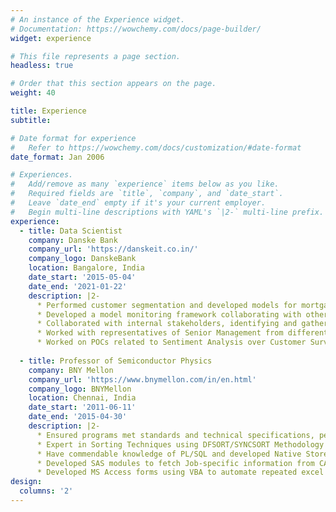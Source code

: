 ```yaml
---
# An instance of the Experience widget.
# Documentation: https://wowchemy.com/docs/page-builder/
widget: experience

# This file represents a page section.
headless: true

# Order that this section appears on the page.
weight: 40

title: Experience
subtitle:

# Date format for experience
#   Refer to https://wowchemy.com/docs/customization/#date-format
date_format: Jan 2006

# Experiences.
#   Add/remove as many `experience` items below as you like.
#   Required fields are `title`, `company`, and `date_start`.
#   Leave `date_end` empty if it's your current employer.
#   Begin multi-line descriptions with YAML's `|2-` multi-line prefix.
experience:
  - title: Data Scientist
    company: Danske Bank
    company_url: 'https://danskeit.co.in/'
    company_logo: DanskeBank
    location: Bangalore, India
    date_start: '2015-05-04'
    date_end: '2021-01-22'
    description: |2-
      * Performed customer segmentation and developed models for mortgage and pension products, leveraging analytics to improve marketing-campaign targeting efficiency by 2-5x times
      * Developed a model monitoring framework collaborating with other team members which not only helps in model evaluation but also in measuring ROI benefits and team management
      * Collaborated with internal stakeholders, identifying and gathering analytical requirements to evaluate the ROI of marketing campaigns
      * Worked with representatives of Senior Management from different departments to come up with a data-driven KPI dashboard which was later used to drive the IT Organization of Danske Bank
      * Worked on POCs related to Sentiment Analysis over Customer Survey,Customer 360 Data platform, Real-time decision-making platform for marketing, etc.
       
  - title: Professor of Semiconductor Physics
    company: BNY Mellon
    company_url: 'https://www.bnymellon.com/in/en.html'
    company_logo: BNYMellon
    location: Chennai, India
    date_start: '2011-06-11'
    date_end: '2015-04-30'
    description: |2-
      * Ensured programs met standards and technical specifications, performed technical analysis and component delivery
      * Expert in Sorting Techniques using DFSORT/SYNCSORT Methodology
      * Have commendable knowledge of PL/SQL and developed Native Stored Procedures for providing data to web interfaced screens from a mainframe database
      * Developed SAS modules to fetch Job-specific information from CA MICS SAS libraries
      * Developed MS Access forms using VBA to automate repeated excel based tasks
design:
  columns: '2'
---
```

